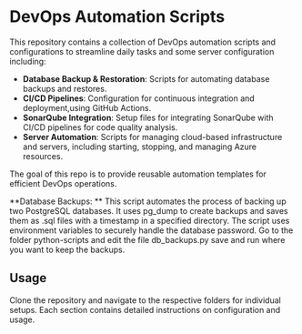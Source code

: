 # DevOps Automation Scripts

This repository contains a collection of DevOps automation scripts and configurations to streamline daily tasks and some server configuration including:

- **Database Backup & Restoration**: Scripts for automating database backups and restores.
- **CI/CD Pipelines**: Configuration for continuous integration and deployment,using GitHub Actions.
- **SonarQube Integration**: Setup files for integrating SonarQube with CI/CD pipelines for code quality analysis.
- **Server Automation**: Scripts for managing cloud-based infrastructure and servers, including starting, stopping, and managing Azure resources.

The goal of this repo is to provide reusable automation templates for efficient DevOps operations.

**Database Backups: **
This script automates the process of backing up two PostgreSQL databases. It uses pg_dump to create backups and saves them as .sql files with a timestamp in a specified directory. The script uses environment variables to securely handle the database password. 
Go to the folder python-scripts and edit the file db_backups.py save and run where you want to keep the backups.

## Usage

Clone the repository and navigate to the respective folders for individual setups. Each section contains detailed instructions on configuration and usage.

